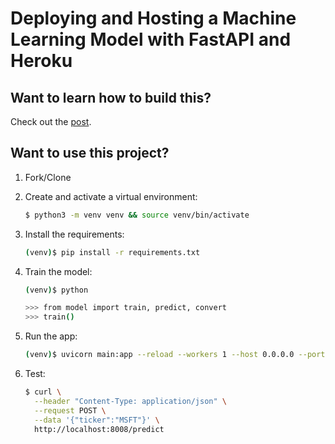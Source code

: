 # Deploying and Hosting a Machine Learning Model with FastAPI and Heroku

## Want to learn how to build this?

Check out the [post](https://testdriven.io/blog/fastapi-ml).

## Want to use this project?

1. Fork/Clone

1. Create and activate a virtual environment:

    ```sh
    $ python3 -m venv venv && source venv/bin/activate
    ```

1. Install the requirements:

    ```sh
    (venv)$ pip install -r requirements.txt
    ```

1. Train the model:

    ```sh
    (venv)$ python

    >>> from model import train, predict, convert
    >>> train()
    ```

1. Run the app:

    ```sh
    (venv)$ uvicorn main:app --reload --workers 1 --host 0.0.0.0 --port 8008
    ```

1. Test:

    ```sh
    $ curl \
      --header "Content-Type: application/json" \
      --request POST \
      --data '{"ticker":"MSFT"}' \
      http://localhost:8008/predict
    ```
